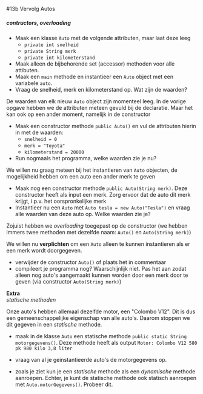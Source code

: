 #13b Vervolg Autos

##### contructors, overloading

- Maak een klasse ```Auto``` met de volgende attributen, maar laat deze leeg
    - ```private int snelheid``` 
    - ```private String merk```
    - ```private int kilometerstand```
- Maak alleen de bijbehorende set (accessor) methoden voor alle attibuten.
- Maak een ```main``` methode en instantieer een ```Auto``` object met een variabele ```auto```.
- Vraag de snelheid, merk en kilometerstand op. Wat zijn de waarden?

De waarden van elk nieuw ```Auto``` object zijn momenteel leeg. In de vorige opgave hebben we de attributen meteen gevuld bij de declaratie. Maar het kan ook op een ander moment, namelijk in de constructor
- Maak een constructor methode `public Auto()` en vul de attributen hierin in met de waarden:
    - ```snelheid = 0 ``` 
    - ```merk = "Toyota"```
    - ```kilometerstand = 20000```
- Run nogmaals het programma, welke waarden zie je nu?  

We willen nu graag meteen bij het instantieren van ```Auto``` objecten, de mogelijkheid hebben om een auto een ander merk te geven
- Maak nog een constructor methode ```public Auto(String merk)```. Deze constructor heeft als input een merk. Zorg ervoor dat de auto dit merk krijgt, i.p.v. het oorspronkelijke merk
- Instantieer nu een ```Auto``` met ```Auto tesla = new Auto("Tesla")``` en vraag alle waarden van deze auto op. Welke waarden zie je?

Zojuist hebben we *overloading* toegepast op de constructor (we hebben immers twee methoden met dezelfde naam: ```Auto()``` en ```Auto(String merk)```)

We willen nu **verplichten** om een ```Auto``` alleen te kunnen instantieren als er een merk wordt doorgegeven.
- verwijder de constructor ```Auto()``` of plaats het in commentaar
- compileert je programma nog? Waarschijnlijk niet. Pas het aan zodat alleen nog auto's aangemaakt kunnen worden door een merk door te geven (via constructor ```Auto(String merk)```) 

**Extra**  
*statische methoden*

Onze auto's hebben allemaal dezelfde motor, een "Colombo V12". Dit is dus een gemeenschappelijke eigenschap van alle auto's. Daarom stoppen we dit gegeven in een *statische* methode.
- maak in de klasse ```Auto``` een statische methode ```public static String motorgegevens()```. Deze methode heeft als output ```Motor: Colombo V12 580 pk 980 kilo 3,8 liter```
- vraag van al je geinstantieerde auto's de motorgegevens op.

- zoals je ziet kun je een *statische* methode als een *dynamische* methode aanroepen. Echter, je kunt de statische methode ook statisch aanroepen met ```Auto.motorGegevens()```. Probeer dit. 